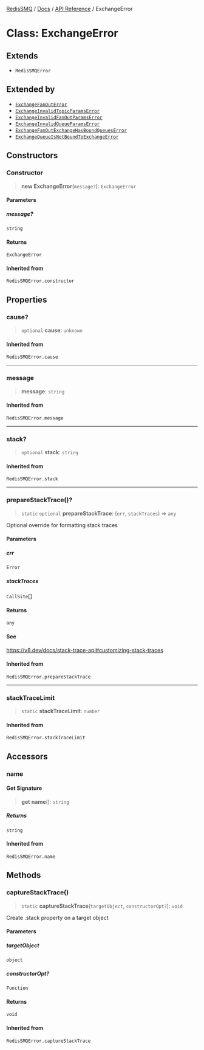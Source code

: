 [RedisSMQ](../../../README.md) / [Docs](../../README.md) / [API Reference](../README.md) / ExchangeError

# Class: ExchangeError

## Extends

- `RedisSMQError`

## Extended by

- [`ExchangeFanOutError`](ExchangeFanOutError.md)
- [`ExchangeInvalidTopicParamsError`](ExchangeInvalidTopicParamsError.md)
- [`ExchangeInvalidFanOutParamsError`](ExchangeInvalidFanOutParamsError.md)
- [`ExchangeInvalidQueueParamsError`](ExchangeInvalidQueueParamsError.md)
- [`ExchangeFanOutExchangeHasBoundQueuesError`](ExchangeFanOutExchangeHasBoundQueuesError.md)
- [`ExchangeQueueIsNotBoundToExchangeError`](ExchangeQueueIsNotBoundToExchangeError.md)

## Constructors

### Constructor

> **new ExchangeError**(`message?`): `ExchangeError`

#### Parameters

##### message?

`string`

#### Returns

`ExchangeError`

#### Inherited from

`RedisSMQError.constructor`

## Properties

### cause?

> `optional` **cause**: `unknown`

#### Inherited from

`RedisSMQError.cause`

***

### message

> **message**: `string`

#### Inherited from

`RedisSMQError.message`

***

### stack?

> `optional` **stack**: `string`

#### Inherited from

`RedisSMQError.stack`

***

### prepareStackTrace()?

> `static` `optional` **prepareStackTrace**: (`err`, `stackTraces`) => `any`

Optional override for formatting stack traces

#### Parameters

##### err

`Error`

##### stackTraces

`CallSite`[]

#### Returns

`any`

#### See

https://v8.dev/docs/stack-trace-api#customizing-stack-traces

#### Inherited from

`RedisSMQError.prepareStackTrace`

***

### stackTraceLimit

> `static` **stackTraceLimit**: `number`

#### Inherited from

`RedisSMQError.stackTraceLimit`

## Accessors

### name

#### Get Signature

> **get** **name**(): `string`

##### Returns

`string`

#### Inherited from

`RedisSMQError.name`

## Methods

### captureStackTrace()

> `static` **captureStackTrace**(`targetObject`, `constructorOpt?`): `void`

Create .stack property on a target object

#### Parameters

##### targetObject

`object`

##### constructorOpt?

`Function`

#### Returns

`void`

#### Inherited from

`RedisSMQError.captureStackTrace`
